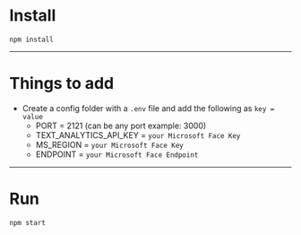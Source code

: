 # Install

`npm install`

---

# Things to add

- Create a config folder with a `.env` file and add the following as `key = value`
  - PORT = 2121 (can be any port example: 3000)
  - TEXT_ANALYTICS_API_KEY = `your Microsoft Face Key`
  - MS_REGION = `your Microsoft Face Key`
  - ENDPOINT = `your Microsoft Face Endpoint`

---

# Run

`npm start`

